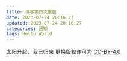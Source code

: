 ```yaml
---
title: 博客第四次重启
date: 2023-07-24 20:16:27
updated: 2023-07-24 20:16:27
categories: 通知
tags: Hello World
---
```


太阳升起，我已归来
更换版权许可为 [CC-BY-4.0](/LICENSE)
